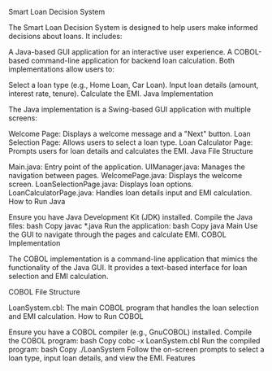 
Smart Loan Decision System

The Smart Loan Decision System is designed to help users make informed decisions about loans. It includes:

A Java-based GUI application for an interactive user experience.
A COBOL-based command-line application for backend loan calculation.
Both implementations allow users to:

Select a loan type (e.g., Home Loan, Car Loan).
Input loan details (amount, interest rate, tenure).
Calculate the EMI.
Java Implementation

The Java implementation is a Swing-based GUI application with multiple screens:

Welcome Page: Displays a welcome message and a "Next" button.
Loan Selection Page: Allows users to select a loan type.
Loan Calculator Page: Prompts users for loan details and calculates the EMI.
Java File Structure

Main.java: Entry point of the application.
UIManager.java: Manages the navigation between pages.
WelcomePage.java: Displays the welcome screen.
LoanSelectionPage.java: Displays loan options.
LoanCalculatorPage.java: Handles loan details input and EMI calculation.
How to Run Java

Ensure you have Java Development Kit (JDK) installed.
Compile the Java files:
bash
Copy
javac *.java
Run the application:
bash
Copy
java Main
Use the GUI to navigate through the pages and calculate EMI.
COBOL Implementation

The COBOL implementation is a command-line application that mimics the functionality of the Java GUI. It provides a text-based interface for loan selection and EMI calculation.

COBOL File Structure

LoanSystem.cbl: The main COBOL program that handles the loan selection and EMI calculation.
How to Run COBOL

Ensure you have a COBOL compiler (e.g., GnuCOBOL) installed.
Compile the COBOL program:
bash
Copy
cobc -x LoanSystem.cbl
Run the compiled program:
bash
Copy
./LoanSystem
Follow the on-screen prompts to select a loan type, input loan details, and view the EMI.
Features
